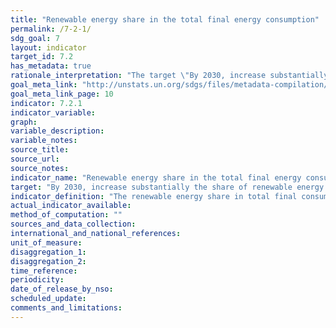 ```yaml
---
title: "Renewable energy share in the total final energy consumption"
permalink: /7-2-1/
sdg_goal: 7
layout: indicator
target_id: 7.2
has_metadata: true
rationale_interpretation: "The target \"By 2030, increase substantially the share of renewable energy in the global energy mix\" impacts all three dimensions of sustainable development. Renewable energy technologies represent a major element in strategies for greening economies everywhere in the world and for tackling the critical global problem of climate change. A number of definitions of renewable energy exist; what they have in common is highlighting as renewable all forms of energy that their consumption does not deplete their availability in the future. These include solar, wind, ocean, hydropower, geothermal resources, and bioenergy (in the case of bioenergy, which can be depleted, sources of bioenergy can be replaced within a short to medium-term frame). Importantly, this indicator focuses on the amount of renewable energy actually consumed rather than the capacity for renewable energy production, which cannot always be fully utilized. By focusing on consumption by the end user, it avoids the distortions caused by the fact that conventional energy sources are subject to significant energy losses along the production chain."
goal_meta_link: "http://unstats.un.org/sdgs/files/metadata-compilation/Metadata-Goal-7.pdf"
goal_meta_link_page: 10
indicator: 7.2.1
indicator_variable: 
graph: 
variable_description: 
variable_notes: 
source_title: 
source_url: 
source_notes: 
indicator_name: "Renewable energy share in the total final energy consumption"
target: "By 2030, increase substantially the share of renewable energy in the global energy mix."
indicator_definition: "The renewable energy share in total final consumption is the percentage of final consumption of energy that is derived from renewable resources. It is calculated by dividing consumption of energy from all renewable sources by total final energy consumption. Renewable energy consumption includes consumption from: hydro, solid biofuels, wind, solar, liquid biofuels, biogas, geothermal, marine and waste. Total final consumption of energy is calculated from national balances and statistics as total final consumption minus non-energy use. \nRenewable energy consumption is derived from three tables of the IEA world energy statistics and balances: total final consumption, electricity output and heat output. All volumes reported in the total final consumption table are taken as reported. Since volumes for electricity and heat in the final consumption table are not broken down by technology, electricity and heat output tables are used instead to break down final consumption of electricity and heat by technology. The allocation by technology is done by deriving the share of technology in electricity and heat output tables and multiplying that share by final energy consumption of electricity and heat, respectively. For instance, if total final consumption table reports 150 TJ for waste energy, while total final consumption of electricity is 400 TJ and heat 100 TJ, and the share of waste in total electricity output is 10 percent and 5 percent in heat, the total reported number for waste consumption will be 195 TJ (150 TJ+400TJ*10%+100TJ*5%). The Global Tracking Framework Report (2013) provides more details on the suggested methodology for defining and measuring renewable energy (Chapter 4, Section 1, page 201-202)."
actual_indicator_available: 
method_of_computation: ""
sources_and_data_collection: 
international_and_national_references: 
unit_of_measure: 
disaggregation_1: 
disaggregation_2: 
time_reference: 
periodicity: 
date_of_release_by_nso: 
scheduled_update: 
comments_and_limitations: 
---
```


